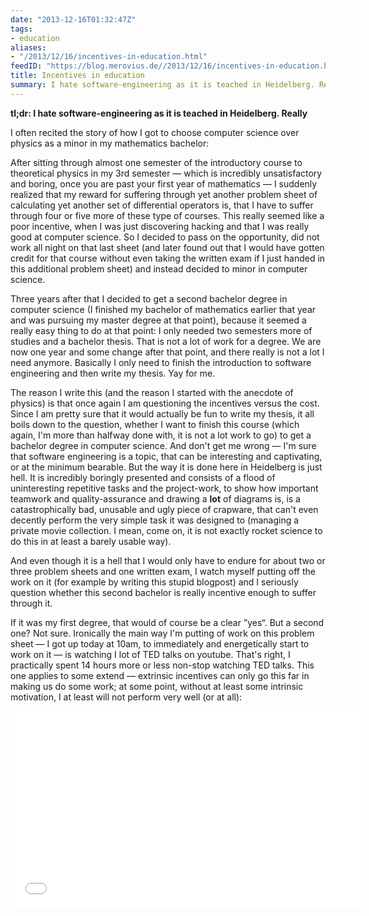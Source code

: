 ```yaml
---
date: "2013-12-16T01:32:47Z"
tags:
- education
aliases:
- "/2013/12/16/incentives-in-education.html"
feedID: "https://blog.merovius.de//2013/12/16/incentives-in-education.html"
title: Incentives in education
summary: I hate software-engineering as it is teached in Heidelberg. Really.
---
```


**tl;dr: I hate software-engineering as it is teached in Heidelberg. Really**

I often recited the story of how I got to choose computer science over physics
as a minor in my mathematics bachelor:

After sitting through almost one semester of the introductory course to
theoretical physics in my 3rd semester — which is incredibly unsatisfactory
and boring, once you are past your first year of mathematics — I suddenly
realized that my reward for suffering through yet another problem sheet of
calculating yet another set of differential operators is, that I have to suffer
through four or five more of these type of courses. This really seemed like a
poor incentive, when I was just discovering hacking and that I was really good
at computer science. So I decided to pass on the opportunity, did not work all
night on that last sheet (and later found out that I would have gotten credit
for that course without even taking the written exam if I just handed in this
additional problem sheet) and instead decided to minor in computer science.

Three years after that I decided to get a second bachelor degree in computer
science (I finished my bachelor of mathematics earlier that year and was
pursuing my master degree at that point), because it seemed a really easy thing
to do at that point: I only needed two semesters more of studies and a bachelor
thesis. That is not a lot of work for a degree. We are now one year and some
change after that point, and there really is not a lot I need anymore.
Basically I only need to finish the introduction to software engineering and
then write my thesis. Yay for me.

The reason I write this (and the reason I started with the anecdote of
physics) is that once again I am questioning the incentives versus the cost.
Since I am pretty sure that it would actually be fun to write my thesis, it all
boils down to the question, whether I want to finish this course (which again,
I'm more than halfway done with, it is not a lot work to go) to get a bachelor
degree in computer science. And don't get me wrong — I'm sure that software
engineering is a topic, that can be interesting and captivating, or at the
minimum bearable. But the way it is done here in Heidelberg is just hell. It is
incredibly boringly presented and consists of a flood of uninteresting
repetitive tasks and the project-work, to show how important teamwork and
quality-assurance and drawing a **lot** of diagrams is, is a catastrophically
bad, unusable and ugly piece of crapware, that can't even decently perform the
very simple task it was designed to (managing a private movie collection. I
mean, come on, it is not exactly rocket science to do this in at least a barely
usable way).

And even though it is a hell that I would only have to endure for about two or
three problem sheets and one written exam, I watch myself putting off the work
on it (for example by writing this stupid blogpost) and I seriously question
whether this second bachelor is really incentive enough to suffer through it.

If it was my first degree, that would of course be a clear ”yes“. But a second
one? Not sure. Ironically the main way I'm putting of work on this problem
sheet — I got up today at 10am, to immediately and energetically start to work
on it — is watching I lot of TED talks on youtube. That's right, I practically
spent 14 hours more or less non-stop watching TED talks. This one applies to
some extend — extrinsic incentives can only go this far in making us do some
work; at some point, without at least some intrinsic motivation, I at least
will not perform very well (or at all):

<div class="video-container">
  <iframe width="560" height="315" src="//www.youtube-nocookie.com/embed/rrkrvAUbU9Y" frameborder="0" allowfullscreen></iframe>
</div>
